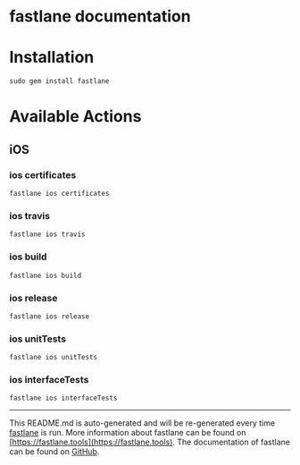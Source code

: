 fastlane documentation
================
# Installation
```
sudo gem install fastlane
```
# Available Actions
## iOS
### ios certificates
```
fastlane ios certificates
```

### ios travis
```
fastlane ios travis
```

### ios build
```
fastlane ios build
```

### ios release
```
fastlane ios release
```

### ios unitTests
```
fastlane ios unitTests
```

### ios interfaceTests
```
fastlane ios interfaceTests
```


----

This README.md is auto-generated and will be re-generated every time [fastlane](https://fastlane.tools) is run.
More information about fastlane can be found on [https://fastlane.tools](https://fastlane.tools).
The documentation of fastlane can be found on [GitHub](https://github.com/fastlane/fastlane/tree/master/fastlane).
